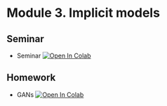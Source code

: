 # Module 3. Implicit models

## Seminar 

- Seminar [![Open In Colab](https://colab.research.google.com/assets/colab-badge.svg)](https://colab.research.google.com/github/a4-edu/course_gmcv/blob/hw3/module3-gans/seminar.ipynb)

## Homework

- GANs [![Open In Colab](https://colab.research.google.com/assets/colab-badge.svg)](https://colab.research.google.com/github/a4-edu/course_gmcv/blob/hw3/module3-gans/gans.ipynb)